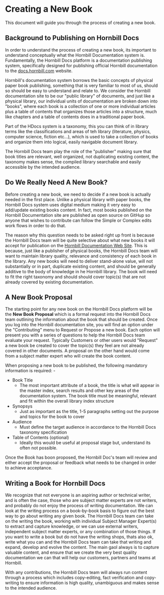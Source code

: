 # Creating a New Book
This document will guide you through the process of creating a new book. 

## Background to Publishing on Hornbill Docs
In order to understand the process of creating a new book, its important to understand conceptually what the Hornbill Documentation system is.  Fundamentally, the Hornbill Docs platform is a documentation publishing system, specifically designed for publishing official Hornbill documentation to the [docs.hornbill.com](https://docs.hornbill.com) website. 

Hornbill's documentation system borrows the basic concepts of physical paper book publishing, something that is very familiar to most of us, should so should be easy to understand and relate to.  We consider the Hornbill documentation site to be our "public library" of documents, and just like a physical library, our individual units of documentation are broken down into "books", where each book is a collection of one or more individual articles plus a table of contents that organizes those articles into a structure, much like chapters and a table of contents does in a traditional paper book. 

Part of the HDocs system is a taxonomy, this you can think of in library terms like the classifications and areas of teh library (literature, physics, computer science, fiction etc...), which is used to take a collection of books and organize them into logical, easily navigable document library.   

The Hornbill Docs team play the role of the "publisher" making sure that book titles are relevant, well organized, not duplicating existing content, the taxonomy makes sense, the compiled library searchable and easily accessible by the intended audience.

## Do We Really Need A New Book?
Before creating a new book, we need to decide if a new book is actually needed in the first place.  Unlike a physical library with paper books, the Hornbill Docs system uses digital medium making it very easy to add/update existing books content.  In fact, most books published on the Hornbill Documentation site are published as open source on GitHup so anyone that wishes to contribute can follow the Simple or Complex edits work flows in order to do that. 

The reason why this question needs to be asked right up front is because the Hornbill Docs team will be quite selective about what new books it will accept for publication on the [Hornbill Documentation Web Site](https://docs.hornbill.com).  This is because, just like a publisher of physical books, the Hornbill Docs team will want to maintain library quality, relevance and consistency of each book in the library.  Any new books will need to deliver stand-alone value, will not substantially or in part, duplicate existing content, and should be generally additive to the body of knowledge in he Hornbill library. The book will need to fit the right taxonomy and should should cover topic(s) that are not already covered by existing documentation. 

## A New Book Proposal
The starting point for any new book on the Hornbill Docs platform will be the **New Book Proposal** which is a formal request into the Hornbill Docs team outlining the information about the book that should be created.  Once you log into the Hornbill documentation site, you will find an option under the "Contributing" menu to Request or Propose a new book. Each option will present you with a series of questions to help the Hornbill Docs team evaluate your request. Typically Customers or other users would "Request" a new book be created to cover the topic(s) they feel are not already covered in other documents.  A proposal on the other hand would come from a subject matter expert who will create the book content. 

When proposing a new book to be published, the following mandatory information is required: -

- Book Title
  - The most important attribute of a book, the title is what will appear in the master index, search results and other key areas of the documentation system. The book title must be meaningful, relevant and fit within the overall library index structure
- Synopsys
  - Just as important as the title, 1-5 paragraphs setting out the purpose and topics for the book to cover
- Audience
  - Must define the target audience in accordance to the Hornbill Docs taxonomy specification
- Table of Contents (optional)
  - Ideally this would be useful at proposal stage but, understand its often not possible. 

Once the Book has boon proposed, the Hornbill Doc's team will review and either accept the proposal or feedback what needs to be changed in order to achieve acceptance.

## Writing a Book for Hornbill Docs
We recognize that not everyone is an aspiring author or technical writer, and is often the case, those who are subject matter experts are not writers, and probably do not enjoy the process of writing documentation. We can look at the writing process on a book-by-book basis to figure out the best way to go about writing any given book. The Hornbill Docs team can take on the writing the book, working with individual Subject Manager Expert(s) to extract and capture knowledge, or we can use external writers, independent subject matter experts, or any combination of those things. If you want to write a book but do not have the writing shops, thats also ok, write what you can and the Hornbill Docs team can take that writing and expand, develop and evolve the content.  The main gaol always is to capture valuable content, and ensure that we create the very best quality documentation we can that will help our customers, partners and teams at Hornbill.

With any contributions, the Hornbill Docs team will always run content through a process which includes copy-editing, fact verification and copy-writing to ensure information is high quality, unambiguous and makes sense to the intended audience. 

